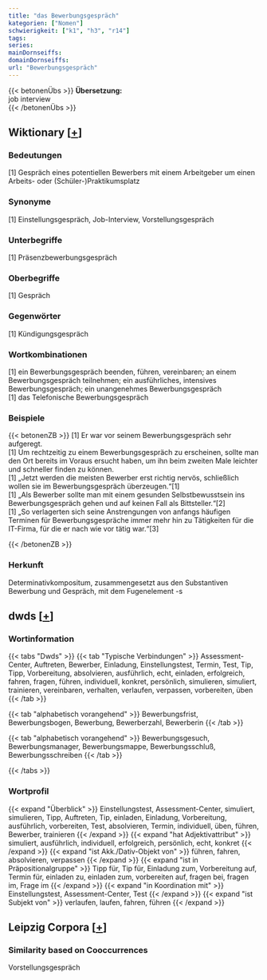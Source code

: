 ```yaml
---
title: "das Bewerbungsgespräch"
kategorien: ["Nomen"]
schwierigkeit: ["k1", "h3", "r14"]
tags:
series:
mainDornseiffs:
domainDornseiffs:
url: "Bewerbungsgespräch"
---
```


{{< betonenÜbs >}}
**Übersetzung:**  
job interview  
{{< /betonenÜbs >}}

## Wiktionary [[+](https://de.wiktionary.org/wiki/Bewerbungsgespräch)]

### Bedeutungen
[1] Gespräch eines potentiellen Bewerbers mit einem Arbeitgeber um einen Arbeits- oder (Schüler-)Praktikumsplatz  

### Synonyme
[1] Einstellungsgespräch, Job-Interview, Vorstellungsgespräch  

### Unterbegriffe
[1] Präsenzbewerbungsgespräch  

### Oberbegriffe
[1] Gespräch  

### Gegenwörter
[1] Kündigungsgespräch  

### Wortkombinationen
[1] ein Bewerbungsgespräch beenden, führen, vereinbaren; an einem Bewerbungsgespräch teilnehmen; ein ausführliches, intensives Bewerbungsgespräch; ein unangenehmes Bewerbungsgespräch  
[1] das Telefonische Bewerbungsgespräch  

### Beispiele
{{< betonenZB >}}
[1] Er war vor seinem Bewerbungsgespräch sehr aufgeregt.  
[1] Um rechtzeitig zu einem Bewerbungsgespräch zu erscheinen, sollte man den Ort bereits im Voraus ersucht haben, um ihn beim zweiten Male leichter und schneller finden zu können.  
[1] „Jetzt werden die meisten Bewerber erst richtig nervös, schließlich wollen sie im Bewerbungsgespräch überzeugen.“[1]  
[1] „Als Bewerber sollte man mit einem gesunden Selbstbewusstsein ins Bewerbungsgespräch gehen und auf keinen Fall als Bittsteller.“[2]  
[1] „So verlagerten sich seine Anstrengungen von anfangs häufigen Terminen für Bewerbungsgespräche immer mehr hin zu Tätigkeiten für die IT-Firma, für die er nach wie vor tätig war.“[3]  

{{< /betonenZB >}}
### Herkunft
Determinativkompositum, zusammengesetzt aus den Substantiven Bewerbung und Gespräch, mit dem Fugenelement -s  



## dwds [[+](https://www.dwds.de/wb/Bewerbungsgespräch)]

### Wortinformation
{{< tabs "Dwds" >}}
{{< tab "Typische Verbindungen" >}}
Assessment-Center, Auftreten, Bewerber, Einladung, Einstellungstest, Termin, Test, Tip, Tipp, Vorbereitung, absolvieren, ausführlich, echt, einladen, erfolgreich, fahren, fragen, führen, individuell, konkret, persönlich, simulieren, simuliert, trainieren, vereinbaren, verhalten, verlaufen, verpassen, vorbereiten, üben
{{< /tab >}}

{{< tab "alphabetisch vorangehend" >}}
Bewerbungsfrist, Bewerbungsbogen, Bewerbung, Bewerberzahl, Bewerberin
{{< /tab >}}

{{< tab "alphabetisch vorangehend" >}}
Bewerbungsgesuch, Bewerbungsmanager, Bewerbungsmappe, Bewerbungsschluß, Bewerbungsschreiben
{{< /tab >}}

{{< /tabs >}}

### Wortprofil
{{< expand "Überblick" >}} Einstellungstest, Assessment-Center, simuliert, simulieren, Tipp, Auftreten, Tip, einladen, Einladung, Vorbereitung, ausführlich, vorbereiten, Test, absolvieren, Termin, individuell, üben, führen, Bewerber, trainieren {{< /expand >}}
{{< expand "hat Adjektivattribut" >}} simuliert, ausführlich, individuell, erfolgreich, persönlich, echt, konkret {{< /expand >}}
{{< expand "ist Akk./Dativ-Objekt von" >}} führen, fahren, absolvieren, verpassen {{< /expand >}}
{{< expand "ist in Präpositionalgruppe" >}} Tipp für, Tip für, Einladung zum, Vorbereitung auf, Termin für, einladen zu, einladen zum, vorbereiten auf, fragen bei, fragen im, Frage im {{< /expand >}}
{{< expand "in Koordination mit" >}} Einstellungstest, Assessment-Center, Test {{< /expand >}}
{{< expand "ist Subjekt von" >}} verlaufen, laufen, fahren, führen {{< /expand >}}

## Leipzig Corpora [[+](https://corpora.uni-leipzig.de/en/res?word=Bewerbungsgespräch&corpusId=deu_newscrawl-public_2018)]


### Similarity based on Cooccurrences
Vorstellungsgespräch

